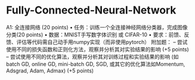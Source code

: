 # Fully-Connected-Neural-Network
A1: 全连接网络 (20 points)  • 任务：训练一个全连接神经网络分类器，完成图像分类(20 points)   • 数据：MNIST手写数字体识别 或 CIFAR-10  • 要求：前馈、反馈、评估等代码需自己动手用numpy实现（而非使用pytorch）    附加题：   – 尝试使用不同的损失函数和正则化方法，观察并分析其对实验结果的影响 (+5 points)  – 尝试使用不同的优化算法，观察并分析其对训练过程和实验结果的影响 (如batch GD, online GD, mini-batch GD, SGD, 或其它的优化算法如Momentum, Adsgrad, Adam, Admax) (+5 points)
